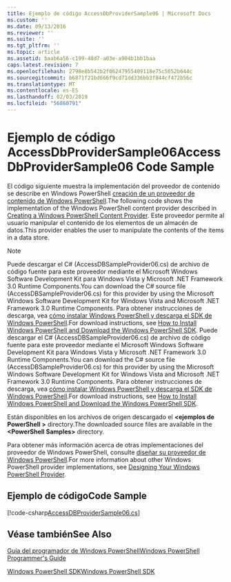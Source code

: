 ```yaml
---
title: Ejemplo de código AccessDbProviderSample06 | Microsoft Docs
ms.custom: ''
ms.date: 09/13/2016
ms.reviewer: ''
ms.suite: ''
ms.tgt_pltfrm: ''
ms.topic: article
ms.assetid: baab6a56-c199-48d7-a03e-a904b1bb1baa
caps.latest.revision: 7
ms.openlocfilehash: 2798e8b542b2f06247955409118e75c5652b644c
ms.sourcegitcommit: b6871f21bd666f9cd71dd336bb3f844cf472b56c
ms.translationtype: MT
ms.contentlocale: es-ES
ms.lasthandoff: 02/03/2019
ms.locfileid: "56860791"
---
```

# <a name="accessdbprovidersample06-code-sample"></a><span data-ttu-id="74015-102">Ejemplo de código AccessDbProviderSample06</span><span class="sxs-lookup"><span data-stu-id="74015-102">AccessDbProviderSample06 Code Sample</span></span>

<span data-ttu-id="74015-103">El código siguiente muestra la implementación del proveedor de contenido se describe en Windows PowerShell [creación de un proveedor de contenido de Windows PowerShell](./creating-a-windows-powershell-content-provider.md).</span><span class="sxs-lookup"><span data-stu-id="74015-103">The following code shows the implementation of the Windows PowerShell content provider described in [Creating a Windows PowerShell Content Provider](./creating-a-windows-powershell-content-provider.md).</span></span> <span data-ttu-id="74015-104">Este proveedor permite al usuario manipular el contenido de los elementos de un almacén de datos.</span><span class="sxs-lookup"><span data-stu-id="74015-104">This provider enables the user to manipulate the contents of the items in a data store.</span></span>

> [!NOTE]
> <span data-ttu-id="74015-105">Puede descargar el C# (AccessDBSampleProvider06.cs) de archivo de código fuente para este proveedor mediante el Microsoft Windows Software Development Kit para Windows Vista y Microsoft .NET Framework 3.0 Runtime Components.</span><span class="sxs-lookup"><span data-stu-id="74015-105">You can download the C# source file (AccessDBSampleProvider06.cs) for this provider by using the Microsoft Windows Software Development Kit for Windows Vista and Microsoft .NET Framework 3.0 Runtime Components.</span></span> <span data-ttu-id="74015-106">Para obtener instrucciones de descarga, vea [cómo instalar Windows PowerShell y descarga el SDK de Windows PowerShell](/powershell/developer/installing-the-windows-powershell-sdk).</span><span class="sxs-lookup"><span data-stu-id="74015-106">For download instructions, see [How to Install Windows PowerShell and Download the Windows PowerShell SDK](/powershell/developer/installing-the-windows-powershell-sdk).</span></span>
> <span data-ttu-id="74015-107">Puede descargar el C# (AccessDBSampleProvider06.cs) de archivo de código fuente para este proveedor mediante el Microsoft Windows Software Development Kit para Windows Vista y Microsoft .NET Framework 3.0 Runtime Components.</span><span class="sxs-lookup"><span data-stu-id="74015-107">You can download the C# source file (AccessDBSampleProvider06.cs) for this provider by using the Microsoft Windows Software Development Kit for Windows Vista and Microsoft .NET Framework 3.0 Runtime Components.</span></span> <span data-ttu-id="74015-108">Para obtener instrucciones de descarga, vea [cómo instalar Windows PowerShell y descarga el SDK de Windows PowerShell](/powershell/developer/installing-the-windows-powershell-sdk).</span><span class="sxs-lookup"><span data-stu-id="74015-108">For download instructions, see [How to Install Windows PowerShell and Download the Windows PowerShell SDK](/powershell/developer/installing-the-windows-powershell-sdk).</span></span>
>
> <span data-ttu-id="74015-109">Están disponibles en los archivos de origen descargado el  **\<ejemplos de PowerShell >** directory.</span><span class="sxs-lookup"><span data-stu-id="74015-109">The downloaded source files are available in the **\<PowerShell Samples>** directory.</span></span>
>
> <span data-ttu-id="74015-110">Para obtener más información acerca de otras implementaciones del proveedor de Windows PowerShell, consulte [diseñar su proveedor de Windows PowerShell](./designing-your-windows-powershell-provider.md).</span><span class="sxs-lookup"><span data-stu-id="74015-110">For more information about other Windows PowerShell provider implementations, see [Designing Your Windows PowerShell Provider](./designing-your-windows-powershell-provider.md).</span></span>

## <a name="code-sample"></a><span data-ttu-id="74015-111">Ejemplo de código</span><span class="sxs-lookup"><span data-stu-id="74015-111">Code Sample</span></span>

[!code-csharp[AccessDBProviderSample06.cs](../../powershell-sdk-samples/SDK-2.0/csharp/AccessDBProviderSample06/AccessDBProviderSample06.cs#L11-L2399 "AccessDBProviderSample06.cs")]

## <a name="see-also"></a><span data-ttu-id="74015-112">Véase también</span><span class="sxs-lookup"><span data-stu-id="74015-112">See Also</span></span>

[<span data-ttu-id="74015-113">Guía del programador de Windows PowerShell</span><span class="sxs-lookup"><span data-stu-id="74015-113">Windows PowerShell Programmer's Guide</span></span>](./windows-powershell-programmer-s-guide.md)

[<span data-ttu-id="74015-114">Windows PowerShell SDK</span><span class="sxs-lookup"><span data-stu-id="74015-114">Windows PowerShell SDK</span></span>](../windows-powershell-reference.md)